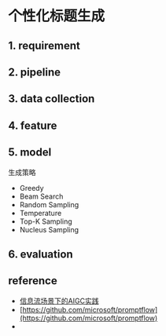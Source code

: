 # 个性化标题生成

## 1. requirement


## 2. pipeline


## 3. data collection


## 4. feature


## 5. model

生成策略
- Greedy
- Beam Search
- Random Sampling
- Temperature
- Top-K Sampling
- Nucleus Sampling


## 6. evaluation


## reference
- [信息流场景下的AIGC实践](https://mp.weixin.qq.com/s/AOTP6oNXhtcCUhdtcEwMTg)
- [https://github.com/microsoft/promptflow](https://github.com/microsoft/promptflow)
- 